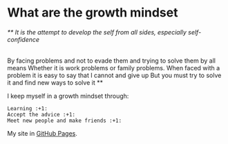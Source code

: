 # What are the growth mindset

###### ** It is the attempt to develop the self from all sides, especially self-confidence
By facing problems and not to evade them and trying to solve them by all means
Whether it is work problems or family problems.
When faced with a problem it is easy to say that I cannot and give up
But you must try to solve it and find new ways to solve it **

I keep myself in a growth mindset through:
```
Learning :+1:
Accept the advice :+1:
Meet new people and make friends :+1:
```

My site in [GitHub Pages](https://pages.github.com/).
